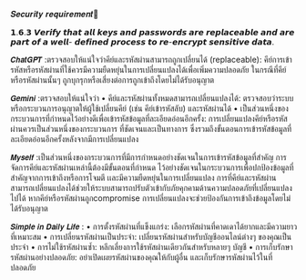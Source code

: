𝑺𝒆𝒄𝒖𝒓𝒊𝒕𝒚 𝒓𝒆𝒒𝒖𝒊𝒓𝒆𝒎𝒆𝒏𝒕🩻

𝟭.𝟲.𝟯 𝙑𝙚𝙧𝙞𝙛𝙮 𝙩𝙝𝙖𝙩 𝙖𝙡𝙡 𝙠𝙚𝙮𝙨 𝙖𝙣𝙙 𝙥𝙖𝙨𝙨𝙬𝙤𝙧𝙙𝙨 𝙖𝙧𝙚 𝙧𝙚𝙥𝙡𝙖𝙘𝙚𝙖𝙗𝙡𝙚 𝙖𝙣𝙙 𝙖𝙧𝙚 𝙥𝙖𝙧𝙩 𝙤𝙛 𝙖 𝙬𝙚𝙡𝙡-
𝙙𝙚𝙛𝙞𝙣𝙚𝙙 𝙥𝙧𝙤𝙘𝙚𝙨𝙨 𝙩𝙤 𝙧𝙚-𝙚𝙣𝙘𝙧𝙮𝙥𝙩 𝙨𝙚𝙣𝙨𝙞𝙩𝙞𝙫𝙚 𝙙𝙖𝙩𝙖.

𝘾𝙝𝙖𝙩𝙂𝙋𝙏 :ตรวจสอบให้แน่ใจว่าคีย์และรหัสผ่านสามารถถูกเปลี่ยนได้ (replaceable):
คีย์การเข้ารหัสหรือรหัสผ่านที่ใช้ควรมีความยืดหยุ่นในการเปลี่ยนแปลงได้เพื่อเพิ่มความปลอดภัย
ในกรณีที่คีย์หรือรหัสผ่านนั้นๆ ถูกบุกรุกหรือเสี่ยงต่อการถูกเข้าถึงโดยไม่ได้รับอนุญาต

𝙂𝙚𝙢𝙞𝙣𝙞 :ตรวจสอบให้แน่ใจว่า
• คีย์และรหัสผ่านทั้งหมดสามารถเปลี่ยนแปลงได้: ตรวจสอบว่าระบบหรือกระบวนการอนุญาตให้ผู้ใช้เปลี่ยนคีย์ (เช่น คีย์เข้ารหัสลับ) และรหัสผ่านได้
• เป็นส่วนหนึ่งของกระบวนการที่กำหนดไว้อย่างดีเพื่อเข้ารหัสข้อมูลที่ละเอียดอ่อนอีกครั้ง: การเปลี่ยนแปลงคีย์หรือรหัสผ่านควรเป็นส่วนหนึ่งของกระบวนการ
  ที่ชัดเจนและเป็นทางการ ซึ่งรวมถึงขั้นตอนการเข้ารหัสข้อมูลที่ละเอียดอ่อนอีกครั้งหลังจากมีการเปลี่ยนแปลง

𝙈𝙮𝙨𝙚𝙡𝙛 :เป็นส่วนหนึ่งของกระบวนการที่มีการกำหนดอย่างชัดเจนในการเข้ารหัสข้อมูลที่สำคัญ การจัดการคีย์และรหัสผ่านเหล่านี้ต้องมีขั้นตอนที่กำหนด
ไว้อย่างชัดเจนในกระบวนการเพื่อปกป้องข้อมูลที่สำคัญจากการเข้าถึงหรือการโจมตี เเละมีความยืดหยุ่นในการเปลี่ยนแปลง การที่คีย์และรหัสผ่าน
สามารถเปลี่ยนแปลงได้ช่วยให้ระบบสามารถปรับตัวเข้ากับภัยคุกคามด้านความปลอดภัยที่เปลี่ยนแปลงไปได้ หากคีย์หรือรหัสผ่านถูกcompromise 
การเปลี่ยนแปลงจะช่วยป้องกันการเข้าถึงข้อมูลโดยไม่ได้รับอนุญาต


𝙎𝙞𝙢𝙥𝙡𝙚 𝙞𝙣 𝘿𝙖𝙞𝙡𝙮 𝙇𝙞𝙛𝙚 :
• การตั้งรหัสผ่านที่แข็งแกร่ง: เลือกรหัสผ่านที่คาดเดาได้ยากและมีความยาวที่เหมาะสม
• การเปลี่ยนรหัสผ่านเป็นประจำ: เปลี่ยนรหัสผ่านสำหรับบัญชีออนไลน์ต่างๆ ของคุณเป็นประจำ
• การไม่ใช้รหัสผ่านซ้ำ: หลีกเลี่ยงการใช้รหัสผ่านเดียวกันสำหรับหลายๆ บัญชี
• การเก็บรักษารหัสผ่านอย่างปลอดภัย: อย่าเปิดเผยรหัสผ่านของคุณให้กับผู้อื่น และเก็บรักษารหัสผ่านไว้ในที่ปลอดภัย


